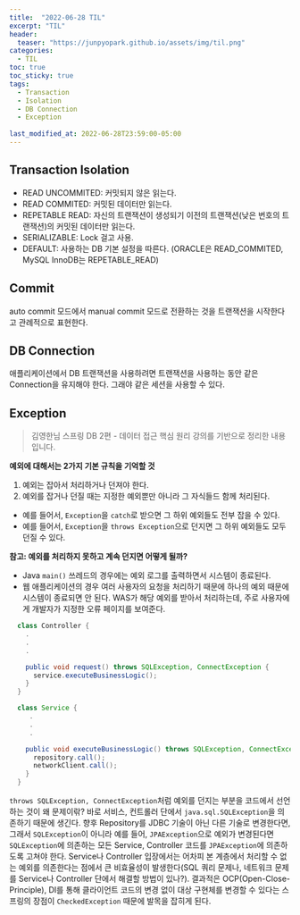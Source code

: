 ```yaml
---
title:  "2022-06-28 TIL"
excerpt: "TIL"
header:
  teaser: "https://junpyopark.github.io/assets/img/til.png"
categories:
  - TIL
toc: true
toc_sticky: true
tags:
  - Transaction
  - Isolation
  - DB Connection
  - Exception
    
last_modified_at: 2022-06-28T23:59:00-05:00
---
```


## Transaction Isolation

* READ UNCOMMITED: 커밋되지 않은 읽는다.
* READ COMMITED: 커밋된 데이터만 읽는다.
* REPETABLE READ: 자신의 트랜잭션이 생성되기 이전의 트랜잭션(낮은 번호의 트랜잭션)의 커밋된 데이터만 읽는다.
* SERIALIZABLE: Lock 걸고 사용.
* DEFAULT: 사용하는 DB 기본 설정을 따른다. (ORACLE은 READ_COMMITED, MySQL InnoDB는 REPETABLE_READ)

## Commit

auto commit 모드에서 manual commit 모드로 전환하는 것을 트랜잭션을 시작한다고 관례적으로 표현한다.

## DB Connection

애플리케이션에서 DB 트랜잭션을 사용하려면 트랜잭션을 사용하는 동안 같은 Connection을 유지해야 한다. 그래야 같은 세션을 사용할 수 있다.

## Exception

> 김영한님 스프링 DB 2편 - 데이터 접근 핵심 원리 강의를 기반으로 정리한 내용입니다.

**예외에 대해서는 2가지 기본 규칙을 기억할 것**
1. 예외는 잡아서 처리하거나 던져야 한다.
2. 예외를 잡거나 던질 때는 지정한 예외뿐만 아니라 그 자식들드 함께 처리된다.
  * 예를 들어서, `Exception`을 `catch`로 받으면 그 하위 예외들도 전부 잡을 수 있다.
  * 예를 들어서, `Exception`을 `throws Exception`으로 던지면 그 하위 예외들도 모두 던질 수 있다.

**참고: 예외를 처리하지 못하고 계속 던지면 어떻게 될까?**
* Java `main()` 쓰레드의 경우에는 예외 로그를 출력하면서 시스템이 종료된다.
* 웹 애플리케이션의 경우 여러 사용자의 요청을 처리하기 때문에 하나의 예외 때문에 시스템이 종료되면 안 된다. WAS가 해당 예외를 받아서 처리하는데, 주로 사용자에게 개발자가 지정한 오류 페이지를 보여준다.

```java
  class Controller {
    .
    .
    .

    public void request() throws SQLException, ConnectException {
      service.executeBusinessLogic();
    }
  }

  class Service {
     .
     .
     .

    public void executeBusinessLogic() throws SQLException, ConnectException {
      repository.call();
      networkClient.call();
    }
  }
```

`throws SQLException, ConnectException`처럼 예외를 던지는 부분을 코드에서 선언하는 것이 왜 문제이띾? 바로 서비스, 컨트롤러 단에서 `java.sql.SQLException`을 의존하기 때문에 생긴다. 향후 Repository를 JDBC 기술이 아닌 다른 기술로 변경한다면, 그래서 `SQLException`이 아니라 예를 들어, `JPAException`으로 예외가 변경된다면 `SQLException`에 의존하는 모든 Service, Controller 코드를 `JPAException`에 의존하도록 고쳐야 한다. Service나 Controller 입장에서는 어차피 본 계층에서 처리할 수 없는 예외를 의존한다는 점에서 큰 비효율성이 발생한다(SQL 쿼리 문제나, 네트워크 문제를 Service나 Controller 단에서 해결할 방법이 있나?). 결과적은 OCP(Open-Close-Principle), DI를 통해 클라이언트 코드의 변경 없이 대상 구현체를 변경할 수 있다는 스프링의 장점이 `CheckedException` 때문에 발목을 잡히게 된다.

